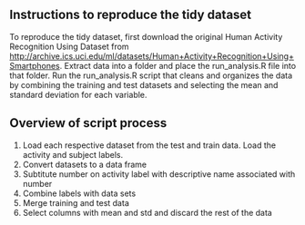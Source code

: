 Instructions to reproduce the tidy dataset
------------------------------------------
To reproduce the tidy dataset, first download the original Human Activity Recognition Using Dataset from http://archive.ics.uci.edu/ml/datasets/Human+Activity+Recognition+Using+Smartphones. Extract data into a folder and place the run_analysis.R file into that folder. Run the run_analysis.R script that cleans and organizes the data by combining the training and test datasets and selecting the mean and standard deviation for each variable.
 
Overview of script process
--------------------------
1. Load each respective dataset from the test and train data. Load the activity and subject labels.
2. Convert datasets to a data frame
3. Subtitute number on activity label with descriptive name associated with number
4. Combine labels with data sets
5. Merge training and test data
6. Select columns with mean and std and discard the rest of the data

